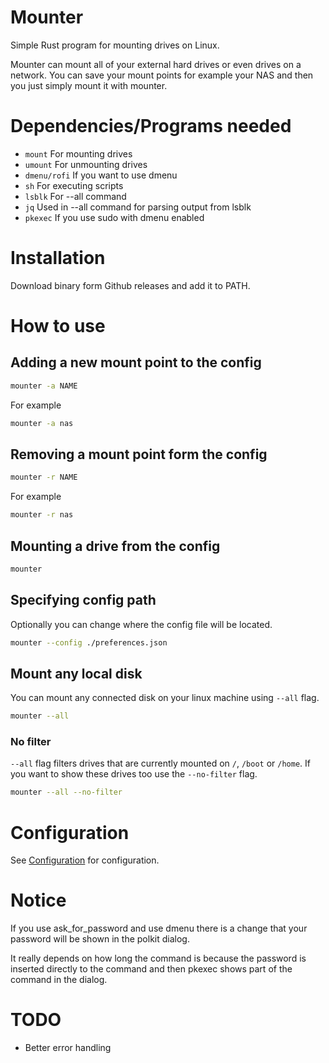 # Mounter

Simple Rust program for mounting drives on Linux.

Mounter can mount all of your external hard drives or even drives on a network. You can save your mount points for example your NAS and then you just simply mount it with mounter.

# Dependencies/Programs needed

- `mount` For mounting drives
- `umount` For unmounting drives
- `dmenu/rofi` If you want to use dmenu
- `sh` For executing scripts
- `lsblk` For --all command
- `jq` Used in --all command for parsing output from lsblk
- `pkexec` If you use sudo with dmenu enabled

# Installation

Download binary form Github releases and add it to PATH.

# How to use

## Adding a new mount point to the config

```bash
mounter -a NAME
```

For example

```bash
mounter -a nas
```

## Removing a mount point form the config

```bash
mounter -r NAME
```

For example

```bash
mounter -r nas
```

## Mounting a drive from the config

```bash
mounter
```

## Specifying config path

Optionally you can change where the config file will be located.

```bash
mounter --config ./preferences.json
```

## Mount any local disk

You can mount any connected disk on your linux machine using `--all` flag.

```bash
mounter --all
```

### No filter

`--all` flag filters drives that are currently mounted on `/`, `/boot` or `/home`. If you want to show these drives too use the `--no-filter` flag.

```bash
mounter --all --no-filter
```

# Configuration

See [Configuration](./CONFIGURATION.md) for configuration.

# Notice

If you use ask_for_password and use dmenu there is a change that your password will be shown in the polkit dialog.

It really depends on how long the command is because the password is inserted directly to the command and then pkexec shows part of the command in the dialog.

# TODO

- Better error handling
